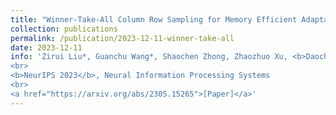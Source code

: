 ```yaml
---
title: "Winner-Take-All Column Row Sampling for Memory Efficient Adaptation of Language Model"
collection: publications
permalink: /publication/2023-12-11-winner-take-all
date: 2023-12-11
info: 'Zirui Liu*, Guanchu Wang*, Shaochen Zhong, Zhaozhuo Xu, <b>Daochen Zha</b>, Ruixiang Tang, Zhimeng Jiang, Kaixiong Zhou, Vipin Chaudhary, Shuai Xu, Xia Hu
<br>
<b>NeurIPS 2023</b>, Neural Information Processing Systems
<br>
<a href="https://arxiv.org/abs/2305.15265">[Paper]</a>'
---
```

